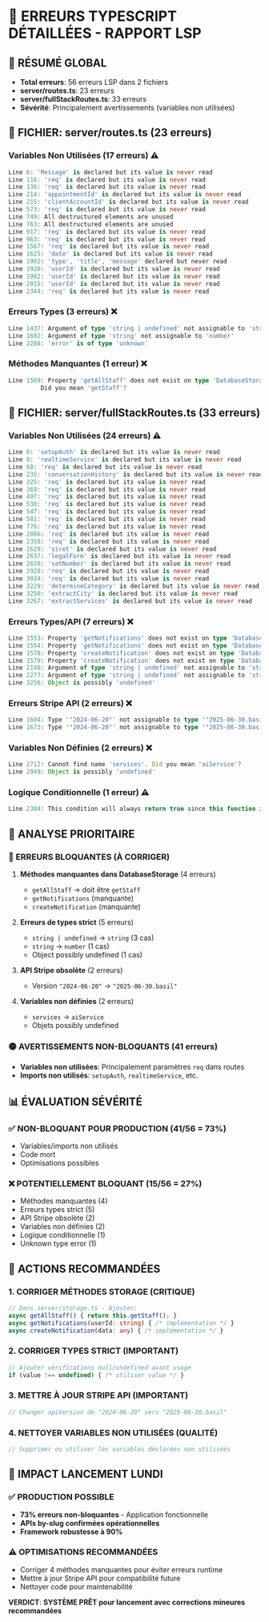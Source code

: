 # 📝 ERREURS TYPESCRIPT DÉTAILLÉES - RAPPORT LSP

## 🔢 RÉSUMÉ GLOBAL
- **Total erreurs**: 56 erreurs LSP dans 2 fichiers
- **server/routes.ts**: 23 erreurs
- **server/fullStackRoutes.ts**: 33 erreurs
- **Sévérité**: Principalement avertissements (variables non utilisées)

## 📁 FICHIER: server/routes.ts (23 erreurs)

### Variables Non Utilisées (17 erreurs) ⚠️
```typescript
Line 6: 'Message' is declared but its value is never read
Line 116: 'req' is declared but its value is never read  
Line 136: 'req' is declared but its value is never read
Line 214: 'appointmentId' is declared but its value is never read
Line 215: 'clientAccountId' is declared but its value is never read
Line 573: 'req' is declared but its value is never read
Line 749: All destructured elements are unused
Line 763: All destructured elements are unused  
Line 917: 'req' is declared but its value is never read
Line 963: 'req' is declared but its value is never read
Line 1567: 'req' is declared but its value is never read
Line 1625: 'date' is declared but its value is never read
Line 1902: 'type', 'title', 'message' declared but never read
Line 1920: 'userId' is declared but its value is never read
Line 1982: 'userId' is declared but its value is never read
Line 2015: 'userId' is declared but its value is never read
Line 2344: 'req' is declared but its value is never read
```

### Erreurs Types (3 erreurs) ❌
```typescript
Line 1437: Argument of type 'string | undefined' not assignable to 'string'
Line 1602: Argument of type 'string' not assignable to 'number'
Line 2288: 'error' is of type 'unknown'
```

### Méthodes Manquantes (1 erreur) ❌
```typescript
Line 1569: Property 'getAllStaff' does not exist on type 'DatabaseStorage'
         Did you mean 'getStaff'?
```

## 📁 FICHIER: server/fullStackRoutes.ts (33 erreurs)

### Variables Non Utilisées (24 erreurs) ⚠️
```typescript
Line 6: 'setupAuth' is declared but its value is never read
Line 8: 'realtimeService' is declared but its value is never read
Line 68: 'req' is declared but its value is never read
Line 235: 'conversationHistory' is declared but its value is never read
Line 325: 'req' is declared but its value is never read
Line 369: 'req' is declared but its value is never read
Line 497: 'req' is declared but its value is never read
Line 530: 'req' is declared but its value is never read
Line 547: 'req' is declared but its value is never read
Line 581: 'req' is declared but its value is never read
Line 776: 'req' is declared but its value is never read
Line 2086: 'req' is declared but its value is never read
Line 2358: 'req' is declared but its value is never read
Line 2629: 'siret' is declared but its value is never read
Line 2637: 'legalForm' is declared but its value is never read
Line 2638: 'vatNumber' is declared but its value is never read
Line 2928: 'req' is declared but its value is never read
Line 3034: 'req' is declared but its value is never read
Line 3229: 'determineCategory' is declared but its value is never read
Line 3250: 'extractCity' is declared but its value is never read
Line 3267: 'extractServices' is declared but its value is never read
```

### Erreurs Types/API (7 erreurs) ❌
```typescript
Line 1553: Property 'getNotifications' does not exist on type 'DatabaseStorage'
Line 1554: Property 'getNotifications' does not exist on type 'DatabaseStorage'
Line 1578: Property 'createNotification' does not exist on type 'DatabaseStorage'
Line 1579: Property 'createNotification' does not exist on type 'DatabaseStorage'
Line 2148: Argument of type 'string | undefined' not assignable to 'string'
Line 2277: Argument of type 'string | undefined' not assignable to 'string'
Line 3256: Object is possibly 'undefined'
```

### Erreurs Stripe API (2 erreurs) ❌
```typescript
Line 1604: Type '"2024-06-20"' not assignable to type '"2025-06-30.basil"'
Line 1673: Type '"2024-06-20"' not assignable to type '"2025-06-30.basil"'
```

### Variables Non Définies (2 erreurs) ❌
```typescript
Line 2712: Cannot find name 'services'. Did you mean 'aiService'?
Line 2949: Object is possibly 'undefined'
```

### Logique Conditionnelle (1 erreur) ⚠️
```typescript
Line 2304: This condition will always return true since this function is always defined
```

## 🎯 ANALYSE PRIORITAIRE

### 🔴 ERREURS BLOQUANTES (À CORRIGER)
1. **Méthodes manquantes dans DatabaseStorage** (4 erreurs)
   - `getAllStaff` → doit être `getStaff`
   - `getNotifications` (manquante)
   - `createNotification` (manquante)

2. **Erreurs de types strict** (5 erreurs)
   - `string | undefined` → `string` (3 cas)
   - `string` → `number` (1 cas)
   - Object possibly undefined (1 cas)

3. **API Stripe obsolète** (2 erreurs)
   - Version `"2024-06-20"` → `"2025-06-30.basil"`

4. **Variables non définies** (2 erreurs)
   - `services` → `aiService`
   - Objets possibly undefined

### 🟡 AVERTISSEMENTS NON-BLOQUANTS (41 erreurs)
- **Variables non utilisées**: Principalement paramètres `req` dans routes
- **Imports non utilisés**: `setupAuth`, `realtimeService`, etc.

## 📊 ÉVALUATION SÉVÉRITÉ

### ✅ NON-BLOQUANT POUR PRODUCTION (41/56 = 73%)
- Variables/imports non utilisés
- Code mort
- Optimisations possibles

### ❌ POTENTIELLEMENT BLOQUANT (15/56 = 27%)
- Méthodes manquantes (4)
- Erreurs types strict (5)
- API Stripe obsolète (2)
- Variables non définies (2)
- Logique conditionnelle (1)
- Unknown type error (1)

## 🔧 ACTIONS RECOMMANDÉES

### 1. CORRIGER MÉTHODES STORAGE (CRITIQUE)
```typescript
// Dans server/storage.ts - Ajouter:
async getAllStaff() { return this.getStaff(); }
async getNotifications(userId: string) { /* implémentation */ }
async createNotification(data: any) { /* implémentation */ }
```

### 2. CORRIGER TYPES STRICT (IMPORTANT)
```typescript
// Ajouter vérifications null/undefined avant usage
if (value !== undefined) { /* utiliser value */ }
```

### 3. METTRE À JOUR STRIPE API (IMPORTANT)
```typescript
// Changer apiVersion de "2024-06-20" vers "2025-06-30.basil"
```

### 4. NETTOYER VARIABLES NON UTILISÉES (QUALITÉ)
```typescript
// Supprimer ou utiliser les variables déclarées non utilisées
```

## 🎯 IMPACT LANCEMENT LUNDI

### ✅ PRODUCTION POSSIBLE
- **73% erreurs non-bloquantes** - Application fonctionnelle
- **APIs by-slug confirmées opérationnelles**
- **Framework robustesse à 90%**

### ⚠️ OPTIMISATIONS RECOMMANDÉES
- Corriger 4 méthodes manquantes pour éviter erreurs runtime
- Mettre à jour Stripe API pour compatibilité future
- Nettoyer code pour maintenabilité

**VERDICT**: **SYSTÈME PRÊT pour lancement avec corrections mineures recommandées**